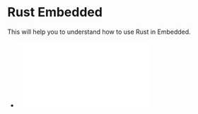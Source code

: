 
# Rust Embedded

This will help you to understand how to use Rust in Embedded.

* ![Intro](presentation/intro.md)